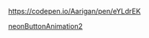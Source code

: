 
https://codepen.io/Aarigan/pen/eYLdrEK

[neonButtonAnimation2](https://user-images.githubusercontent.com/52601835/221391043-ffec7df7-d2f8-47b4-9b36-fe046cab0118.png)
